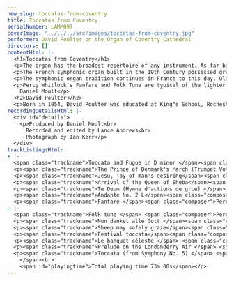 ```yaml
---
new_slug: toccatas-from-coventry
title: Toccatas from Coventry
serialNumber: LAMM097
coverImage: "../../../src/images/toccatas-from-coventry.jpg"
performer: David Poulter on the Organ of Coventry Cathedral
directors: []
contentHtml: |-
  <h1>Toccatas from Coventry</h1>
  <p>The organ has the broadest repertoire of any instrument. As far back as the 15th Century right up to the present day, transcriptions of vocal and orchestral music form a major part of the organist's repertoire. Four of the works on this CD are transcriptions. Jeremiah Clarke's The Prince of Denmark's March is from a suite for trumpet and Handel's Arrival of the Queen of Sheba is from his oratorio Solomon (1749). Bach's Sheep may safely graze is an orchestral movement from the secular Cantata 208, whereas Jesu, joy of man's desiring is a movement for choir and orchestra from Cantata 147. One scholar has even suggested that Bach's famous Toccata and Fugue in D minor may have started life not as an organ work but as a piece for solo violin, and may not even be the work of Bach. Various elements of the style suggest that it is an early Bach organ work, influenced by the North German tradition of Buxtehude and his predecessors. After the strong rhetoric of the Toccata, the fugue soon breaks out of its straitjacket and becomes more rhapsodic.</p>
  <p>The French symphonic organ built in the 19th Century possessed great power and a varied, colourful orchestral pallet. These instruments heralded a new school of organ composition, of which Charles-Marie Widor's Toccata is undoubtedly the best known example. This Toccata is from the Symphonie V (symphony here means suite) and achieved overnight popularity when it was played as the Postlude at the Wedding of the Duke and Duchess of Kent in 1961. In contrast to Widor, Lefébure-Wély was regarded by some of his contemporaries as a crude showman of a composer and organist. His gentle, pastoral Andante No. 2, however, shows a less bombastic side to his musical personality.</p>
  <p>The symphonic organ tradition continues in France to this day. Olivier Messiaen's Le Banquet Céleste ("The Heavenly Banquet") may sound strikingly modern to some ears, but was actually written in 1928. It was one of the composer's first published works, and was ahead of its time in many ways. The slow tempo and the inertia of the harmony aim to depict eternity. In a very different musical vein is Jean Langlais' Te Deum. The plainsong themes are developed into a free, tripartite work, and the piece is brought to a cataclysmic conclusion based on the opening ideas.</p>
  <p>Percy Whitlock's Fanfare and Folk Tune are typical of the lighter side of the English "pastoralist" school. The Folk Tune is memorably melodic (as is Noel Rawsthorne's simple Prelude on the Londonderry Air, based on the well-known tune of "O Danny Boy"), and the Fanfare is typically restrained, not least the serene and gently wistful middle section. Percy Fletcher's Festival Toccata is a much more extrovert piece. Fletcher worked as a conductor in various London theatres, and this probably explains the piece's garish character. Equally extrovert is Sigfrid Karg-Elert's Marche Triomphale sur Nun danket alle Gott. The Lutheran Chorale (the teutonic equivalent of the Anglican hymn tune) has been the inspiration for much German music over the course of the last few centuries. Karg-Elert's rousing march on this well known chorale is the musical mirror of the Coventry Cathedral organ: eclectic, vibrant and powerful.<br>
    Daniel Moult</p>
  <h2>David Poulter</h2>
  <p>Born in 1954, David Poulter was educated at King"s School, Rochester. He was a Foundation Scholar at The Royal College of Music and a Royal College of Organists "Limpus" prizewinner. He was Assistant Organist at Rochester Cathedral from 1976 to 1981 and, following a period as Head of Music at Tunbridge Wells Girls" Grammar School, he moved to Coventry Cathedral as Assistant Director of Music in 1990. He was appointed Director of Music at Coventry Cathedral in 1995. In April 1997, David Poulter succeeded Roger Fisher as Director of Music at Chester Cathedral.</p>
recordingDetailsHtml: |-
  <div id="details">
    <p>Produced by Daniel Moult<br>
      Recorded and edited by Lance Andrews<br>
      Photograph by Ian Kerr</p>
  </div>
trackListingsHtml:
- |-
  <span class="trackname">Toccata and Fugue in D minor </span><span class="composer">J S Bach</span>
  <p><span class="trackname">The Prince of Denmark's March (Trumpet Voluntary) </span><span class="composer"> Jeremiah Clarke</span></p>
  <p><span class="trackname">Jesu, joy of man's desiring</span><span class="composer"> J S Bach</span></p>
  <p><span class="trackname">Arrival of the Queen of Sheba</span><span class="composer"> G F Handel</span></p>
  <p><span class="trackname">Te Deum (Hymne d'actions de grce) </span> <span class="composer">Jean Langlais</span></p>
  <p><span class="trackname">Andante No. 2 L</span><span class="composer">ouis James Alfred Lefébure-Wély</span></p>
  <p><span class="trackname">Fanfare </span><span class="composer">Percy Whitlock</span></p>
- |-
  <span class="trackname">Folk tune </span> <span class="composer">Percy Whitlock</span>
  <p><span class="trackname">Nun danket alle Gott </span><span class="composer">Sigfrid Karg-Elert</span></p>
  <p><span class="trackname">Sheep may safely graze</span><span class="composer"> J S Bach</span></p>
  <p><span class="trackname">Festival toccata</span><span class="composer"> Percy E Fletcher</span></p>
  <p><span class="trackname">Le banquet céleste </span> <span class="composer">Olivier Messiaen</span></p>
  <p><span class="trackname">Prelude on the Londonderry Air </span> <span class="composer">Noel Rawsthorne</span></p>
  <p><span class="trackname">Toccata (from Symphony No. 5) </span> <span class="composer">Charles-Marie Widor<br>
    </span><br>
    <span id="playingtime">Total playing time 73m 00s</span></p>
---
```


